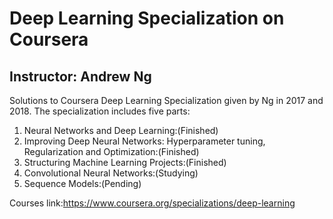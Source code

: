 # Deep Learning Specialization on Coursera
## Instructor: Andrew Ng
Solutions to Coursera Deep Learning Specialization given by Ng in 2017 and 2018. 
The specialization includes five parts:
1. Neural Networks and Deep Learning:(Finished)
2. Improving Deep Neural Networks: Hyperparameter tuning, Regularization and Optimization:(Finished)
3. Structuring Machine Learning Projects:(Finished)
4. Convolutional Neural Networks:(Studying)
5. Sequence Models:(Pending)



Courses link:https://www.coursera.org/specializations/deep-learning
